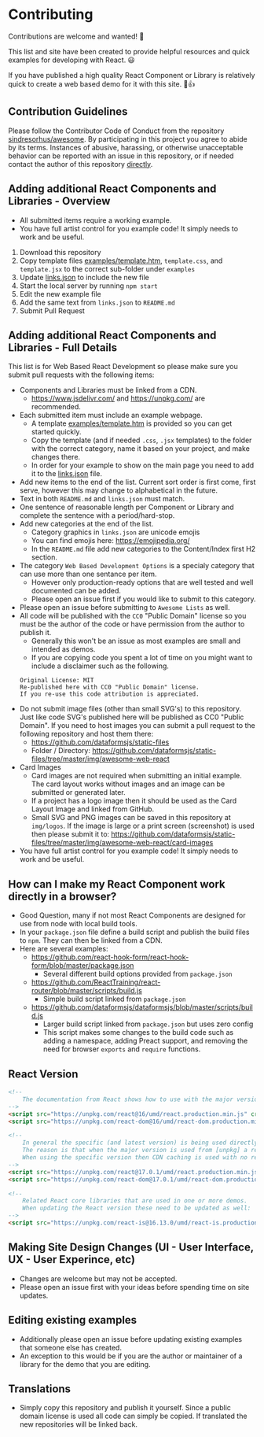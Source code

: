 # Contributing

Contributions are welcome and wanted! 🎉

This list and site have been created to provide helpful resources and quick examples for developing with React. 😃

If you have published a high quality React Component or Library is relatively quick to create a web based demo for it with this site. 🚀👍

## Contribution Guidelines

Please follow the Contributor Code of Conduct from the repository [sindresorhus/awesome](https://github.com/sindresorhus/awesome/blob/master/code-of-conduct.md). By participating in this project you agree to abide by its terms. Instances of abusive, harassing, or otherwise unacceptable behavior can be reported with an issue in this repository, or if needed contact the author of this repository [directly](https://www.fastsitephp.com/en/security-issue).

## Adding additional React Components and Libraries - Overview

- All submitted items require a working example.
- You have full artist control for you example code! It simply needs to work and be useful.

1) Download this repository
2) Copy template files [examples/template.htm](examples/template.htm), `template.css`, and `template.jsx` to the correct sub-folder under `examples`
3) Update [links.json](links.json) to include the new file
3) Start the local server by running `npm start`
4) Edit the new example file
5) Add the same text from `links.json` to `README.md`
6) Submit Pull Request

## Adding additional React Components and Libraries - Full Details

This list is for Web Based React Development so please make sure you submit pull requests with the following items:

- Components and Libraries must be linked from a CDN.
  - https://www.jsdelivr.com/ and https://unpkg.com/ are recommended.
- Each submitted item must include an example webpage.
  - A template [examples/template.htm](examples/template.htm) is provided so you can get started quickly.
  - Copy the template (and if needed `.css`, `.jsx` templates) to the folder with the correct category, name it based on your project, and make changes there.
  - In order for your example to show on the main page you need to add it to the [links.json](links.json) file.
- Add new items to the end of the list. Current sort order is first come, first serve, however this may change to alphabetical in the future.
- Text in both `README.md` and `links.json` must match.
- One sentence of reasonable length per Component or Library and complete the sentence with a period/hard-stop.
- Add new categories at the end of the list.
  - Category graphics in `links.json` are unicode emojis
  - You can find emojis here: https://emojipedia.org/
  - In the `README.md` file add new categories to the Content/Index first H2 section.
- The category `Web Based Development Options` is a specialy category that can use more than one sentance per item.
  - However only production-ready options that are well tested and well documented can be added.
  - Please open an issue first if you would like to submit to this category.
- Please open an issue before submitting to `Awesome Lists` as well.
- All code will be published with the `CC0` "Public Domain" license so you must be the author of the code or have permission from the author to publish it.
  - Generally this won't be an issue as most examples are small and intended as demos.
  - If you are copying code you spent a lot of time on you might want to include a disclaimer such as the following.
  ```
  Original License: MIT
  Re-published here with CC0 "Public Domain" license.
  If you re-use this code attribution is appreciated.
  ```
- Do not submit image files (other than small SVG's) to this repository. Just like code SVG's published here will be published as CC0 "Public Domain". If you need to host images you can submit a pull request to the following repository and host them there:
  - https://github.com/dataformsjs/static-files
  - Folder / Directory: https://github.com/dataformsjs/static-files/tree/master/img/awesome-web-react
- Card Images
  - Card images are not required when submitting an initial example. The card layout works without images and an image can be submitted or generated later.
  - If a project has a logo image then it should be used as the Card Layout Image and linked from GitHub.
  - Small SVG and PNG images can be saved in this repository at `img/logos`. If the image is large or a print screen (screenshot) is used then please submit it to: https://github.com/dataformsjs/static-files/tree/master/img/awesome-web-react/card-images
- You have full artist control for you example code! It simply needs to work and be useful.

## How can I make my React Component work directly in a browser?

- Good Question, many if not most React Components are designed for use from node with local build tools.
- In your `package.json` file define a build script and publish the build files to `npm`. They can then be linked from a CDN.
- Here are several examples:
  - https://github.com/react-hook-form/react-hook-form/blob/master/package.json
    - Several different build options provided from `package.json`
  - https://github.com/ReactTraining/react-router/blob/master/scripts/build.js
    - Simple build script linked from `package.json`
  - https://github.com/dataformsjs/dataformsjs/blob/master/scripts/build.js
    - Larger build script linked from `package.json` but uses zero config
    - This script makes some changes to the build code such as adding a namespace, adding Preact support, and removing the need for browser `exports` and `require` functions.

## React Version

```html
<!--
    The documentation from React shows how to use with the major version like this:
-->
<script src="https://unpkg.com/react@16/umd/react.production.min.js" crossorigin="anonymous"></script>
<script src="https://unpkg.com/react-dom@16/umd/react-dom.production.min.js" crossorigin="anonymous"></script>

<!--
    In general the specific (and latest version) is being used directly in the examples.
    The reason is that when the major version is used from [unpkg] a redirect request will be made.
    When using the specific version then CDN caching is used with no redirects.
-->
<script src="https://unpkg.com/react@17.0.1/umd/react.production.min.js" crossorigin="anonymous"></script>
<script src="https://unpkg.com/react-dom@17.0.1/umd/react-dom.production.min.js" crossorigin="anonymous"></script>

<!--
    Related React core libraries that are used in one or more demos.
    When updating the React version these need to be updated as well:
-->
<script src="https://unpkg.com/react-is@16.13.0/umd/react-is.production.min.js"></script>
```

## Making Site Design Changes (UI - User Interface, UX - User Experince, etc)

- Changes are welcome but may not be accepted.
- Please open an issue first with your ideas before spending time on site updates.

## Editing existing examples

- Additionally please open an issue before updating existing examples that someone else has created.
- An exception to this would be if you are the author or maintainer of a library for the demo that you are editing.

## Translations

- Simply copy this repository and publish it yourself. Since a public domain license is used all code can simply be copied. If translated the new repositories will be linked back.